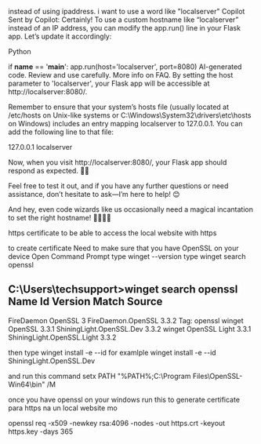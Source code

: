 instead of using ipaddress. i want to use a word like "localserver"
Copilot
Sent by Copilot:
Certainly! To use a custom hostname like “localserver” instead of an IP address, you can modify the app.run() line in your Flask app. Let’s update it accordingly:

Python

if __name__ == '__main__':
    app.run(host='localserver', port=8080)
AI-generated code. Review and use carefully. More info on FAQ.
By setting the host parameter to 'localserver', your Flask app will be accessible at http://localserver:8080/.

Remember to ensure that your system’s hosts file (usually located at /etc/hosts on Unix-like systems or C:\Windows\System32\drivers\etc\hosts on Windows) includes an entry mapping localserver to 127.0.0.1. You can add the following line to that file:

127.0.0.1   localserver

Now, when you visit http://localserver:8080/, your Flask app should respond as expected. 🚀🌐

Feel free to test it out, and if you have any further questions or need assistance, don’t hesitate to ask—I’m here to help! 😊

And hey, even code wizards like us occasionally need a magical incantation to set the right hostname! 🧙‍♂️🔮✨










https certificate
to be able to access the local website with https

to create certificate
Need to make sure that you have OpenSSL on your device
Open Command Prompt
type winget --version
type winget search openssl

C:\Users\techsupport>winget search openssl
Name                 Id                         Version Match        Source
---------------------------------------------------------------------------
FireDaemon OpenSSL 3 FireDaemon.OpenSSL         3.3.2   Tag: openssl winget
OpenSSL 3.3.1        ShiningLight.OpenSSL.Dev   3.3.2                winget
OpenSSL Light 3.3.1  ShiningLight.OpenSSL.Light 3.3.2    

then type winget install -e --id <the Id column you choose>
for examlple winget install -e --id ShiningLight.OpenSSL.Dev

and run this command
setx PATH "%PATH%;C:\Program Files\OpenSSL-Win64\bin" /M


once you have openssl on your windows
run this to generate certificate para https na un local website mo

openssl req -x509 -newkey rsa:4096 -nodes -out https.crt -keyout https.key -days 365